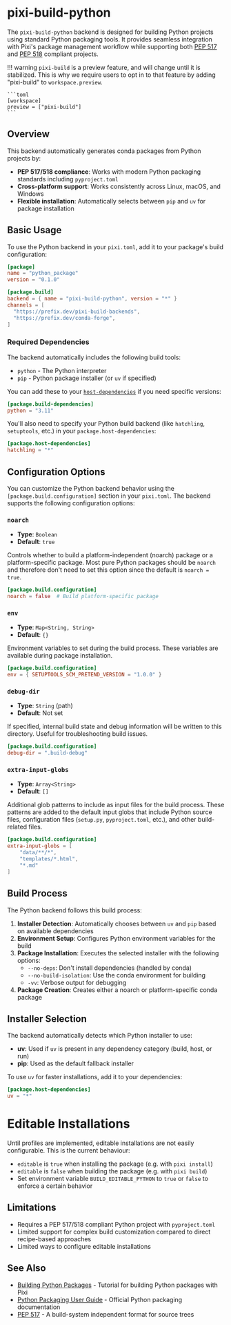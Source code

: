 # pixi-build-python

The `pixi-build-python` backend is designed for building Python projects using standard Python packaging tools. It provides seamless integration with Pixi's package management workflow while supporting both [PEP 517](https://peps.python.org/pep-0517/) and [PEP 518](https://peps.python.org/pep-0518/) compliant projects.

!!! warning
    `pixi-build` is a preview feature, and will change until it is stabilized.
    This is why we require users to opt in to that feature by adding "pixi-build" to `workspace.preview`.

    ```toml
    [workspace]
    preview = ["pixi-build"]
    ```


## Overview

This backend automatically generates conda packages from Python projects by:

- **PEP 517/518 compliance**: Works with modern Python packaging standards including `pyproject.toml`
- **Cross-platform support**: Works consistently across Linux, macOS, and Windows
- **Flexible installation**: Automatically selects between `pip` and `uv` for package installation

## Basic Usage

To use the Python backend in your `pixi.toml`, add it to your package's build configuration:

```toml
[package] 
name = "python_package"
version = "0.1.0"

[package.build] 
backend = { name = "pixi-build-python", version = "*" }
channels = [
  "https://prefix.dev/pixi-build-backends",
  "https://prefix.dev/conda-forge",
]
```

### Required Dependencies

The backend automatically includes the following build tools:

- `python` - The Python interpreter
- `pip` - Python package installer (or `uv` if specified)

You can add these to your [`host-dependencies`](https://pixi.sh/latest/build/dependency_types/) if you need specific versions:

```toml
[package.build-dependencies]
python = "3.11"
```

You'll also need to specify your Python build backend (like `hatchling`, `setuptools`, etc.) in your `package.host-dependencies`:

```toml
[package.host-dependencies]
hatchling = "*"
```

## Configuration Options

You can customize the Python backend behavior using the `[package.build.configuration]` section in your `pixi.toml`. The backend supports the following configuration options:

### `noarch`

- **Type**: `Boolean`
- **Default**: `true`

Controls whether to build a platform-independent (noarch) package or a platform-specific package. Most pure Python packages should be `noarch` and therefore don't need to set this option since the default is `noarch = true`.

```toml
[package.build.configuration]
noarch = false  # Build platform-specific package
```

### `env`

- **Type**: `Map<String, String>`
- **Default**: `{}`

Environment variables to set during the build process. These variables are available during package installation.

```toml
[package.build.configuration]
env = { SETUPTOOLS_SCM_PRETEND_VERSION = "1.0.0" }
```

### `debug-dir`

- **Type**: `String` (path)
- **Default**: Not set

If specified, internal build state and debug information will be written to this directory. Useful for troubleshooting build issues.

```toml
[package.build.configuration]
debug-dir = ".build-debug"
```

### `extra-input-globs`

- **Type**: `Array<String>`
- **Default**: `[]`

Additional glob patterns to include as input files for the build process. These patterns are added to the default input globs that include Python source files, configuration files (`setup.py`, `pyproject.toml`, etc.), and other build-related files.

```toml
[package.build.configuration]
extra-input-globs = [
    "data/**/*",
    "templates/*.html",
    "*.md"
]
```

## Build Process

The Python backend follows this build process:

1. **Installer Detection**: Automatically chooses between `uv` and `pip` based on available dependencies
2. **Environment Setup**: Configures Python environment variables for the build
3. **Package Installation**: Executes the selected installer with the following options:
   - `--no-deps`: Don't install dependencies (handled by conda)
   - `--no-build-isolation`: Use the conda environment for building
   - `-vv`: Verbose output for debugging
4. **Package Creation**: Creates either a noarch or platform-specific conda package

## Installer Selection

The backend automatically detects which Python installer to use:

- **uv**: Used if `uv` is present in any dependency category (build, host, or run)
- **pip**: Used as the default fallback installer

To use `uv` for faster installations, add it to your dependencies:

```toml
[package.host-dependencies]
uv = "*"
```

# Editable Installations

Until profiles are implemented, editable installations are not easily configurable.
This is the current behaviour:

- `editable` is `true` when installing the package (e.g. with `pixi install`)
- `editable` is `false` when building the package (e.g. with `pixi build`)
- Set environment variable `BUILD_EDITABLE_PYTHON` to `true` or `false` to enforce a certain behavior

## Limitations

- Requires a PEP 517/518 compliant Python project with `pyproject.toml`
- Limited support for complex build customization compared to direct recipe-based approaches
- Limited ways to configure editable installations


## See Also

- [Building Python Packages](https://pixi.sh/latest/build/python/) - Tutorial for building Python packages with Pixi
- [Python Packaging User Guide](https://packaging.python.org/) - Official Python packaging documentation
- [PEP 517](https://peps.python.org/pep-0517/) - A build-system independent format for source trees
